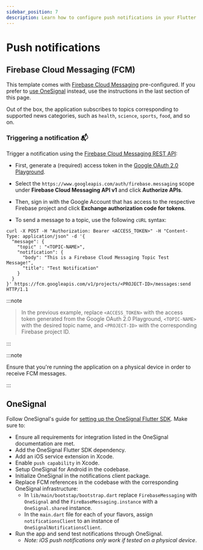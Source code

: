 ```yaml
---
sidebar_position: 7
description: Learn how to configure push notifications in your Flutter news application.
---
```


# Push notifications

## Firebase Cloud Messaging (FCM)

This template comes with [Firebase Cloud Messaging](https://firebase.google.com/docs/cloud-messaging) pre-configured. If you prefer to [use OneSignal](https://flutter.github.io/news_toolkit/project_configuration/notifications/#onesignal) instead, use the instructions in the last section of this page.

Out of the box, the application subscribes to topics corresponding to supported news categories, such as `health`, `science`, `sports`, `food`, and so on.

### Triggering a notification 📬

Trigger a notification using the [Firebase Cloud Messaging REST API](https://firebase.google.com/docs/reference/fcm/rest): 

- First, generate a (required) access token in the [Google OAuth 2.0 Playground](https://developers.google.com/oauthplayground/).

- Select the `https://www.googleapis.com/auth/firebase.messaging` scope under **Firebase Cloud Messaging API v1** and click **Authorize APIs**.

- Then, sign in with the Google Account that has access to the respective Firebase project and click **Exchange authorization code for tokens**.

- To send a message to a topic, use the following `cURL` syntax:

```
curl -X POST -H "Authorization: Bearer <ACCESS_TOKEN>" -H "Content-Type: application/json" -d '{
  "message": {
    "topic" : "<TOPIC-NAME>",
    "notification": {
      "body": "This is a Firebase Cloud Messaging Topic Test Message!",
      "title": "Test Notification"
    }
  }
}' https://fcm.googleapis.com/v1/projects/<PROJECT-ID>/messages:send HTTP/1.1
```

:::note

> In the previous example, replace `<ACCESS_TOKEN>` with the access token generated from the Google OAuth 2.0 Playground, `<TOPIC-NAME>` with the desired topic name, and `<PROJECT-ID>` with the corresponding Firebase project ID.

:::

:::note

Ensure that you're running the application on a physical device in order to receive FCM messages.

:::

## OneSignal

Follow OneSignal's guide for [setting up the OneSignal Flutter SDK](https://documentation.onesignal.com/docs/flutter-sdk-setup). Make sure to:

- Ensure all requirements for integration listed in the OneSignal documentation are met.
- Add the OneSignal Flutter SDK dependency.
- Add an iOS service extension in Xcode.
- Enable `push capability` in Xcode.
- Setup OneSignal for Android in the codebase.
- Initialize OneSignal in the notifications client package.
- Replace FCM references in the codebase with the corresponding OneSignal infrastructure:
  - In `lib/main/bootstap/bootstrap.dart` replace `FirebaseMessaging` with `OneSignal` and the `FireBaseMessaging.instance` with a `OneSignal.shared` instance.
  - In the `main.dart` file for each of your flavors, assign `notificationsClient` to an instance of `OneSignalNotificationsClient`.
- Run the app and send test notifications through OneSignal.
  - _Note: iOS push notifications only work if tested on a physical device_.
